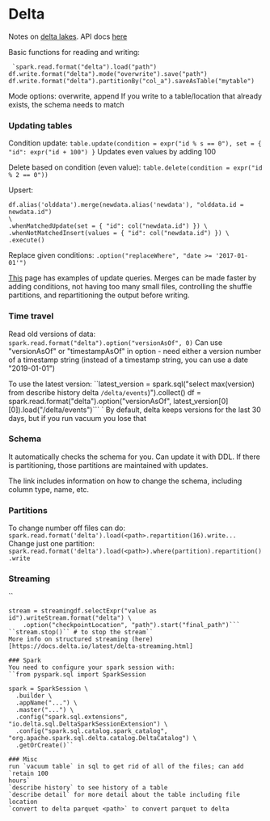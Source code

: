 # Delta
Notes on [delta lakes](https://docs.delta.io/latest/index.html).
API docs [here](https://docs.delta.io/latest/api/python/index.html)

Basic functions for reading and writing:

``
`spark.read.format("delta").load("path")
df.write.format("delta").mode("overwrite").save("path")
df.write.format("delta").partitionBy("col_a").saveAsTable("mytable")``

Mode options: overwrite, append
If you write to a table/location that already exists, the schema needs to match

### Updating tables
Condition update: `table.update(condition = expr("id % s == 0"), set = { "id":
expr("id + 100") }`
Updates even values by adding 100

Delete based on condition (even value): `table.delete(condition = expr("id % 2 == 0"))`

Upsert:
```hiddijhkl;dd
df.alias('olddata').merge(newdata.alias('newdata'), "olddata.id = newdata.id")
\
.whenMatchedUpdate(set = { "id": col("newdata.id") }) \
.whenNotMatchedInsert(values = { "id": col("newdata.id") }) \
.execute()
```
Replace given conditions: `.option("replaceWhere", "date >= '2017-01-01'")`

[This](https://docs.delta.io/latest/delta-update.html) page
has examples of update queries. Merges can be made faster by adding conditions,
not having too many small files, controlling the shuffle partitions, and
repartitioning the output before writing.


### Time travel
Read old versions of data: `spark.read.format("delta").option("versionAsOf", 0)`
Can use "versionAsOf" or "timestampAsOf" in option - need either a version
number of a timestamp string (instead of a timestamp string, you can use a date
"2019-01-01")

To use the latest version:
``latest_version = spark.sql("select max(version) from describe history delta
`/delta/events`)").collect()
df = spark.read.format("delta").option("versionAsOf",
latest_version[0][0]).load("/delta/events")```
`
By default, delta keeps versions for the last 30 days, but if you run vacuum
you lose that

### Schema
It automatically checks the schema for you. Can update it with DDL. If there is
partitioning, those partitions are maintained with updates.

The link includes information on how to change the schema, including column
type, name, etc. 

### Partitions
To change number off files can do:
`spark.read.format('delta').load(<path>.repartition(16).write...`
Change just one partition:
`spark.read.format('delta').load(<path>).where(partition).repartition().write`

### Streaming
``
```streamingdf = spark.readStream.format("rate").load()
stream = streamingdf.selectExpr("value as id").writeStream.format("delta") \
    .option("checkpointLocation", "path").start("final_path")```    
``stream.stop()`` # to stop the stream``
More info on structured streaming (here)[https://docs.delta.io/latest/delta-streaming.html]

### Spark
You need to configure your spark session with:
``from pyspark.sql import SparkSession

spark = SparkSession \
  .builder \
  .appName("...") \
  .master("...") \
  .config("spark.sql.extensions", "io.delta.sql.DeltaSparkSessionExtension") \
  .config("spark.sql.catalog.spark_catalog", "org.apache.spark.sql.delta.catalog.DeltaCatalog") \
  .getOrCreate()``

### Misc
run `vacuum table` in sql to get rid of all of the files; can add `retain 100
hours`
`describe history` to see history of a table
`describe detail` for more detail about the table including file location
`convert to delta parquet <path>` to convert parquet to delta

